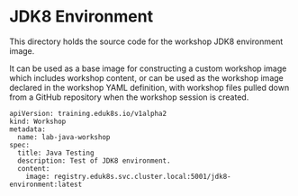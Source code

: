 JDK8 Environment
================

This directory holds the source code for the workshop JDK8 environment image.

It can be used as a base image for constructing a custom workshop image which
includes workshop content, or can be used as the workshop image declared in the
workshop YAML definition, with workshop files pulled down from a GitHub
repository when the workshop session is created.

```
apiVersion: training.eduk8s.io/v1alpha2
kind: Workshop
metadata:
  name: lab-java-workshop
spec:
  title: Java Testing
  description: Test of JDK8 environment.
  content:
    image: registry.eduk8s.svc.cluster.local:5001/jdk8-environment:latest
```
